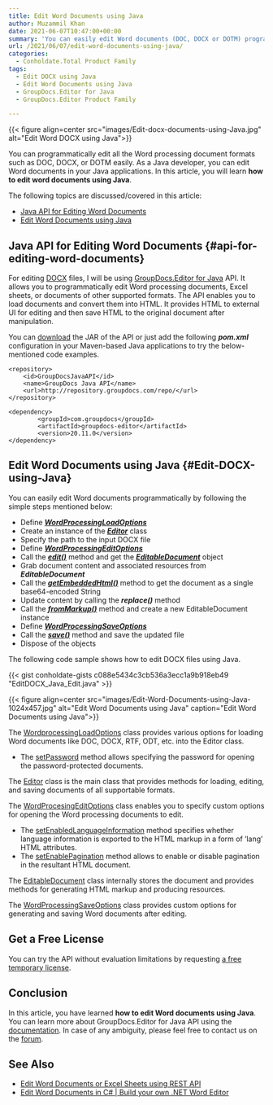 ```yaml
---
title: Edit Word Documents using Java
author: Muzammil Khan
date: 2021-06-07T10:47:00+00:00
summary: 'You can easily edit Word documents (DOC, DOCX or DOTM) programmatically. In this article, you will learn <strong>how to edit Word documents using Java</strong>.'
url: /2021/06/07/edit-word-documents-using-java/
categories:
  - Conholdate.Total Product Family
tags:
  - Edit DOCX using Java
  - Edit Word Documents using Java
  - GroupDocs.Editor for Java
  - GroupDocs.Editor Product Family

---
```



{{< figure align=center src="images/Edit-docx-documents-using-Java.jpg" alt="Edit Word DOCX using Java">}}
 

You can programmatically edit all the Word processing document formats such as DOC, DOCX, or DOTM easily. As a Java developer, you can edit Word documents in your Java applications. In this article, you will learn&nbsp;**how to edit word documents using Java**.

The following topics are discussed/covered in this article:

  * [Java API for Editing Word Documents][2]
  * [Edit Word Documents using Java][3]

## Java API for Editing Word Documents {#api-for-editing-word-documents}

For editing [DOCX][4] files, I will be using&nbsp;[GroupDocs.Editor for Java][5]&nbsp;API. It allows you to programmatically edit Word processing documents, Excel sheets, or documents of other supported formats. The API enables you to load documents and convert them into HTML. It provides HTML to external UI for editing and then save HTML to the original document after manipulation.

You can&nbsp;[download][6]&nbsp;the JAR of the API or just add the following **_pom.xml_** configuration in your Maven-based Java applications to try the below-mentioned code examples.

<pre class="wp-block-code"><code>&lt;repository&gt;
	&lt;id&gt;GroupDocsJavaAPI&lt;/id&gt;
	&lt;name&gt;GroupDocs Java API&lt;/name&gt;
	&lt;url&gt;http://repository.groupdocs.com/repo/&lt;/url&gt;
&lt;/repository&gt;</code></pre>

<pre class="wp-block-code"><code>&lt;dependency&gt;
        &lt;groupId&gt;com.groupdocs&lt;/groupId&gt;
        &lt;artifactId&gt;groupdocs-editor&lt;/artifactId&gt;
        &lt;version&gt;20.11.0&lt;/version&gt; 
&lt;/dependency&gt;</code></pre>

## Edit Word Documents using Java {#Edit-DOCX-using-Java}

You can easily edit Word documents programmatically by following the simple steps mentioned below:

  * Define **_[WordProcessingLoadOptions][7]_**
  * Create an instance of the **_[Editor][8]_** class
  * Specify the path to the input DOCX file
  * Define **_[WordProcessingEditOptions][9]_** 
  * Call the **_[edit()][10]_** method and get the **_[EditableDocument][11]_** object
  * Grab document content and associated resources from **_EditableDocument_**
  * Call the [_**getEmbeddedHtml()**_][12] method to get the document as a single base64-encoded String
  * Update content by calling the _**replace()**_ method
  * Call the **_[fromMarkup()][13]_** method and create a new EditableDocument instance
  * Define [**_WordProcessingSaveOptions_**][14]
  * Call the **_[save()][15]_** method and save the updated file
  * Dispose of the objects

The following code sample shows how to edit DOCX files using Java.

{{< gist conholdate-gists c088e5434c3cb536a3ecc1a9b918eb49 "EditDOCX_Java_Edit.java" >}}

{{< figure align=center src="images/Edit-Word-Documents-using-Java-1024x457.jpg" alt="Edit Word Documents using Java" caption="Edit Word Documents using Java">}}
 

The [WordprocessingLoadOptions][7] class provides various options for loading Word documents like DOC, DOCX, RTF, ODT, etc. into the Editor class.

  * The [setPassword][17] method allows specifying the password for opening the password-protected documents.

The [Editor][8] class is the main class that provides methods for loading, editing, and saving documents of all supportable formats. 

The [WordProcesingEditOptions][9] class enables you to specify custom options for opening the Word processing documents to edit.

  * The [setEnabledLanguageInformation][18] method specifies whether language information is exported to the HTML markup in a form of &#8216;lang&#8217; HTML attributes.
  * The [setEnablePagination][19] method allows to enable or disable pagination in the resultant HTML document.

The [EditableDocument][11] class internally stores the document and provides methods for generating HTML markup and producing resources.

The [WordProcessingSaveOptions][14] class provides custom options for generating and saving Word documents after editing.

## Get a Free License

You can try the API without evaluation limitations by requesting&nbsp;[a free temporary license][20].

## Conclusion

In this article, you have learned&nbsp;**how to&nbsp;edit Word documents using Java**. You can learn more about GroupDocs.Editor for Java API using the [documentation][21]. In case of any ambiguity, please feel free to contact us on the&nbsp;[forum][22].

## See Also

  * [Edit Word Documents or Excel Sheets using REST API][23]
  * [Edit Word Documents in C# | Build your own .NET Word Editor][24]

 [1]: https://blog.conholdate.com/wp-content/uploads/sites/27/2021/06/Edit-docx-documents-using-Java.jpg
 [2]: #api-for-editing-word-documents
 [3]: #Edit-DOCX-using-Java
 [4]: https://docs.fileformat.com/word-processing/docx/
 [5]: https://products.groupdocs.com/editor/java
 [6]: https://downloads.groupdocs.com/editor/java
 [7]: https://apireference.groupdocs.com/editor/java/com.groupdocs.editor.options/WordProcessingLoadOptions
 [8]: https://apireference.groupdocs.com/editor/java/com.groupdocs.editor/Editor
 [9]: https://apireference.groupdocs.com/editor/java/com.groupdocs.editor.options/wordprocessingeditoptions
 [10]: https://apireference.groupdocs.com/editor/java/com.groupdocs.editor/Editor#edit()
 [11]: https://apireference.groupdocs.com/editor/java/com.groupdocs.editor/EditableDocument
 [12]: https://apireference.groupdocs.com/editor/java/com.groupdocs.editor/EditableDocument#getEmbeddedHtml()
 [13]: https://apireference.groupdocs.com/editor/java/com.groupdocs.editor/EditableDocument#fromMarkup(java.lang.String,%20java.util.List)
 [14]: https://apireference.groupdocs.com/editor/java/com.groupdocs.editor.options/WordProcessingSaveOptions
 [15]: https://apireference.groupdocs.com/editor/java/com.groupdocs.editor/Editor#save(com.groupdocs.editor.EditableDocument,%20java.lang.String,%20com.groupdocs.editor.options.ISaveOptions)
 [16]: https://blog.conholdate.com/wp-content/uploads/sites/27/2021/06/Edit-Word-Documents-using-Java.jpg
 [17]: https://apireference.groupdocs.com/editor/java/com.groupdocs.editor.options/WordProcessingLoadOptions#setPassword(java.lang.String)
 [18]: https://apireference.groupdocs.com/editor/java/com.groupdocs.editor.options/WordProcessingEditOptions#setEnableLanguageInformation(boolean)
 [19]: https://apireference.groupdocs.com/editor/java/com.groupdocs.editor.options/WordProcessingEditOptions#setEnablePagination(boolean)
 [20]: https://purchase.groupdocs.com/temporary-license
 [21]: https://docs.groupdocs.com/editor/java/
 [22]: https://forum.groupdocs.com/c/editor/
 [23]: https://blog.groupdocs.cloud/2021/02/12/edit-word-or-excel-documents-using-rest-api/
 [24]: https://blog.groupdocs.com/2021/03/26/edit-word-documents-in-csharp/




